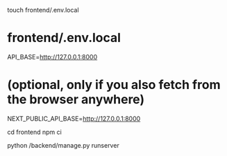 touch frontend/.env.local

# frontend/.env.local
API_BASE=http://127.0.0.1:8000
# (optional, only if you also fetch from the browser anywhere)
NEXT_PUBLIC_API_BASE=http://127.0.0.1:8000




cd frontend
npm ci



python /backend/manage.py runserver
